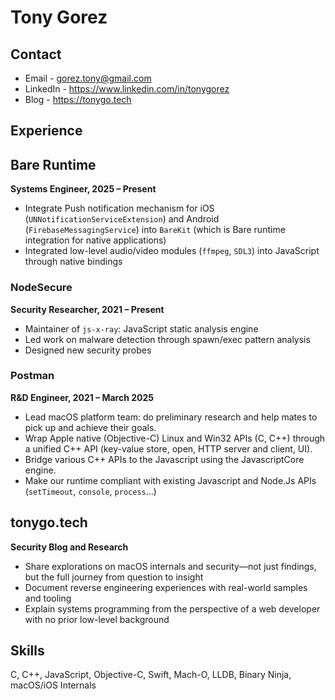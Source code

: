 # Tony Gorez

## Contact

- Email - gorez.tony@gmail.com
- LinkedIn - <https://www.linkedin.com/in/tonygorez>
- Blog - <https://tonygo.tech>

## Experience

## Bare Runtime

**Systems Engineer, 2025 – Present**

- Integrate Push notification mechanism for iOS (`UNNotificationServiceExtension`) and Android (`FirebaseMessagingService`) into `BareKit` (which is Bare runtime integration for native applications)
- Integrated low-level audio/video modules (`ffmpeg`, `SDL3`) into JavaScript through native bindings

### NodeSecure

**Security Researcher, 2021 – Present**

- Maintainer of `js-x-ray`: JavaScript static analysis engine
- Led work on malware detection through spawn/exec pattern analysis
- Designed new security probes

### Postman

**R&D Engineer, 2021 – March 2025**

- Lead macOS platform team: do preliminary research and help mates to pick up and achieve their goals.
- Wrap Apple native (Objective-C) Linux and Win32 APIs (C, C++) through a unified C++ API (key-value store, open, HTTP server and client, UI).
- Bridge various C++ APIs to the Javascript using the JavascriptCore engine.
- Make our runtime compliant with existing Javascript and Node.Js APIs (`setTimeout`, `console`, `process`…)

## tonygo.tech

**Security Blog and Research**

- Share explorations on macOS internals and security—not just findings, but the full journey from question to insight
- Document reverse engineering experiences with real-world samples and tooling
- Explain systems programming from the perspective of a web developer with no prior low-level background

## Skills

C, C++, JavaScript, Objective-C, Swift, Mach-O, LLDB, Binary Ninja, macOS/iOS Internals

